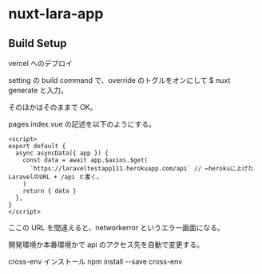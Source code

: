 # nuxt-lara-app

## Build Setup

vercel へのデプロイ

setting の build command で、override のトグルをオンにして
$ nuxt generate
と入力。

そのほかはそのままで OK。

pages.index.vue の記述を以下のようにする。

```
<script>
export default {
  async asyncData({ app }) {
    const data = await app.$axios.$get(
      `https://laraveltestapp111.herokuapp.com/api` // ←herokuに上げたLaravelのURL + /api と書く。
    )
    return { data }
  },
}
</script>
```

ここの URL を間違えると、networkerror というエラー画面になる。

開発環境か本番環境かで api のアクセス先を自動で変更する。

cross-env インストール
npm install --save cross-env
